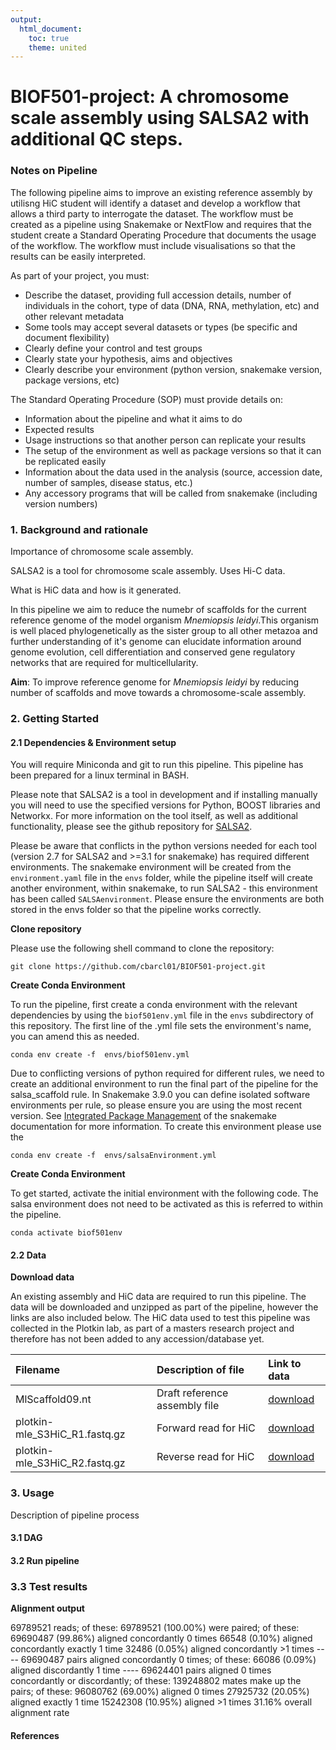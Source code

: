```yaml
---
output:
  html_document:
    toc: true
    theme: united
---
```

    
# BIOF501-project: A chromosome scale assembly using SALSA2 with additional QC steps.

### Notes on Pipeline

The following pipeline aims to improve an existing reference assembly by utilisng HiC student will identify a dataset and develop a workflow that allows a third party to interrogate the dataset. The workflow must be created as a pipeline using Snakemake or NextFlow and requires that the student create a Standard Operating Procedure that documents the usage of the workflow.
The workflow must include visualisations so that the results can be easily interpreted.

As part of your project, you must:

- Describe the dataset, providing full accession details, number of individuals in the cohort, type of
data (DNA, RNA, methylation, etc) and other relevant metadata
- Some tools may accept several datasets or types (be specific and document flexibility)
- Clearly define your control and test groups
- Clearly state your hypothesis, aims and objectives
- Clearly describe your environment (python version, snakemake version, package versions, etc)

The Standard Operating Procedure (SOP) must provide details
on:

- Information about the pipeline and what it aims to do
- Expected results
- Usage instructions so that another person can replicate
your results
- The setup of the environment as well as package versions
so that it can be replicated easily
- Information about the data used in the analysis (source,
accession date, number of samples, disease status, etc.)
- Any accessory programs that will be called from snakemake
(including version numbers)


### 1. Background and rationale

Importance of chromosome scale assembly.

SALSA2 is a tool for chromosome scale assembly. Uses Hi-C data.

What is HiC data and how is it generated.

In this pipeline we aim to reduce the numebr of scaffolds for the current reference genome of the model organism *Mnemiopsis leidyi*.This organism is well placed phylogenetically as the sister group to all other metazoa and further understanding of it's genome can elucidate information around genome evolution, cell differentiation and conserved gene regulatory networks that are required for multicellularity.  

**Aim**: To improve reference genome for *Mnemiopsis leidyi* by reducing number of scaffolds and move towards a chromosome-scale assembly.

### 2. Getting Started

#### 2.1 Dependencies & Environment setup

You will require Miniconda and git to run this pipeline. This pipeline has been prepared for a linux terminal in BASH. 

Please note that SALSA2 is a tool in development and if installing manually you will need to use the specified versions for Python, BOOST libraries and Networkx. For more information on the tool itself, as well as additional functionality, please see the github repository for [SALSA2](https://github.com/marbl/SALSA).

Please be aware that conflicts in the python versions needed for each tool (version 2.7 for SALSA2 and >=3.1 for snakemake) has required different environments. The snakemake environment will be created from the `environment.yaml` file in the `envs` folder, while the pipeline itself will create another environment, within snakemake, to run SALSA2 - this environment has been called `SALSAenvironment`. Please ensure the environments are both stored in the envs folder so that the pipeline works correctly.  

**Clone repository**

Please use the following shell command to clone the repository:

```
git clone https://github.com/cbarcl01/BIOF501-project.git
```

**Create Conda Environment**

To run the pipeline, first create a conda environment with the relevant dependencies by using the `biof501env.yml` file in the `envs` subdirectory of this repository. The first line of the .yml file sets the environment's name, you can amend this as needed.

```
conda env create -f  envs/biof501env.yml
```

Due to conflicting versions of python required for different rules, we need to create an additional environment to run the final part of the pipeline for the salsa_scaffold rule. In Snakemake 3.9.0 you can define isolated software environments per rule, so please ensure you are using the most recent version. See [Integrated Package Management](https://snakemake.readthedocs.io/en/stable/snakefiles/deployment.html#integrated-package-management) of the snakemake documentation for more information. To create this environment please use the  

```
conda env create -f  envs/salsaEnvironment.yml
```

**Create Conda Environment**

To get started, activate the initial environment with the following code. The salsa environment does not need to be activated as this is referred to within the pipeline.

```
conda activate biof501env
```

#### 2.2 Data

**Download data**

An existing assembly and HiC data are required to run this pipeline. The data will be downloaded and unzipped as part of the pipeline, however the links are also included below. The HiC data used to test this pipeline was collected in the  Plotkin lab, as part of a masters research project and therefore has not been added to any accession/database yet.


|**Filename**    |**Description of file** |**Link to data** | 
|:----------- | :----------- | :----------- |
| MlScaffold09.nt  | Draft reference assembly file  | [download](https://research.nhgri.nih.gov/mnemiopsis/download/genome/MlScaffold09.nt.gz) | 
| plotkin-mle_S3HiC_R1.fastq.gz   | Forward read for HiC | [download](https://www.dropbox.com/s/tnnhxz3bsccgjbn/plotkin-mle_S3HiC_R1.fastq.gz) | 
| plotkin-mle_S3HiC_R2.fastq.gz   | Reverse read for HiC | [download](https://www.dropbox.com/s/tnnhxz3bsccgjbn/plotkin-mle_S3HiC_R2.fastq.gz) | 


### 3. Usage

Description of pipeline process

#### 3.1 DAG



#### 3.2 Run pipeline


### 3.3 Test results


**Alignment output**

69789521 reads; of these:
  69789521 (100.00%) were paired; of these:
    69690487 (99.86%) aligned concordantly 0 times
    66548 (0.10%) aligned concordantly exactly 1 time
    32486 (0.05%) aligned concordantly >1 times
    ----
    69690487 pairs aligned concordantly 0 times; of these:
      66086 (0.09%) aligned discordantly 1 time
    ----
    69624401 pairs aligned 0 times concordantly or discordantly; of these:
      139248802 mates make up the pairs; of these:
        96080762 (69.00%) aligned 0 times
        27925732 (20.05%) aligned exactly 1 time
        15242308 (10.95%) aligned >1 times
31.16% overall alignment rate


#### References


